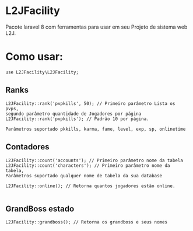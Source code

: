 # L2JFacility

Pacote laravel 8 com ferramentas para usar em seu Projeto de sistema web L2J.



# Como usar:

```
use L2JFacility\L2JFacility;
```
## Ranks
```
L2JFacility::rank('pvpkills', 50); // Primeiro parâmetro Lista os pvps,
segundo parâmetro quantidade de Jogadores por página 
L2JFacility::rank('pvpkills'); // Padrão 10 por página.

Parâmetros suportado pkkills, karma, fame, level, exp, sp, onlinetime
```

## Contadores
```
L2JFacility::count('accounts'); // Primeiro parâmetro nome da tabela
L2JFacility::count('characters'); // Primeiro parâmetro nome da tabela, 
Parâmetros suportado qualquer nome de tabela da sua database

L2JFacility::online(); // Retorna quantos jogadores estão online.


```

## GrandBoss estado
```
L2JFacility::grandboss(); // Retorna os grandboss e seus nomes
```